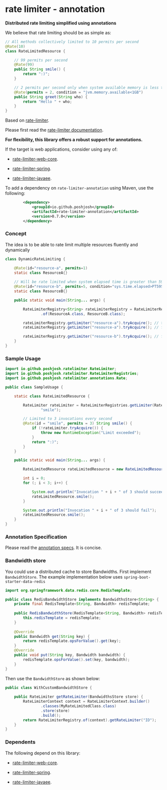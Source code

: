 # rate limiter - annotation

__Distributed rate limiting simplified using annotations__

We believe that rate limiting should be as simple as:

```java
// All methods collectively limited to 10 permits per second
@Rate(10)
class RateLimitedResource {

    // 99 permits per second
    @Rate(99)
    public String smile() {
        return ":)";
    }

    // 2 permits per second only when system available memory is less than 1GB
    @Rate(permits = 2, condition = "jvm.memory.available<1GB") 
    public String greet(String who) {
        return "Hello " + who;
    }
}
```

Based on [rate-limiter](https://github.com/poshjosh/rate-limiter).

Please first read the [rate-limiter documentation](https://github.com/poshjosh/rate-limiter).

__For flexibility, this library offers a robust support for annotations.__

If the target is web applications, consider using any of:

- [rate-limiter-web-core](https://github.com/poshjosh/rate-limiter-web-core).

- [rate-limiter-spring](https://github.com/poshjosh/rate-limiter-spring).

- [rate-limiter-javaee](https://github.com/poshjosh/rate-limiter-javaee).

To add a dependency on `rate-limiter-annotation` using Maven, use the following:

```xml
        <dependency>
            <groupId>io.github.poshjosh</groupId>
            <artifactId>rate-limiter-annotation</artifactId>
            <version>0.7.0</version> 
        </dependency>
```

### Concept 

The idea is to be able to rate limit multiple resources fluently and dynamically

```java
class DynamicRateLimiting {

    @Rate(id="resource-a", permits=1)
    static class ResourceA{}
    
    // Will be rate limited when system elapsed time is greater than 59 seconds
    @Rate(id="resource-b", permits=5, condition="sys.time.elapsed>PT59S")
    static class ResourceB{}

    public static void main(String... args) {

        RateLimiterRegistry<String> rateLimiterRegistry = RateLimiterRegistry
                .of(ResourceA.class, ResourceB.class);

        rateLimiterRegistry.getLimiter("resource-a").tryAcquire(); // true
        rateLimiterRegistry.getLimiter("resource-a").tryAcquire(); // false

        rateLimiterRegistry.getLimiter("resource-b").tryAcquire(); // false
    }
}
```


### Sample Usage

```java
import io.github.poshjosh.ratelimiter.RateLimiter;
import io.github.poshjosh.ratelimiter.RateLimiterRegistries;
import io.github.poshjosh.ratelimiter.annotations.Rate;

public class SampleUsage {

    static class RateLimitedResource {

        RateLimiter rateLimiter = RateLimiterRegistries.getLimiter(RateLimitedResource.class,
                "smile");

        // Limited to 3 invocations every second
        @Rate(id = "smile", permits = 3) String smile() {
            if (!rateLimiter.tryAcquire()) {
                throw new RuntimeException("Limit exceeded");
            }
            return ":)";
        }
    }

    public static void main(String... args) {

        RateLimitedResource rateLimitedResource = new RateLimitedResource();

        int i = 0;
        for (; i < 3; i++) {

            System.out.println("Invocation " + i + " of 3 should succeed");
            rateLimitedResource.smile();
        }

        System.out.println("Invocation " + i + " of 3 should fail");
        rateLimitedResource.smile();
    }
}
```

### Annotation Specification

Please read the [annotation specs](docs/ANNOTATION_SPECS.md). It is concise.

### Bandwidth store

You could use a distributed cache to store Bandwidths. First implement
`BandwidthStore`. The example implementation below uses `spring-boot-starter-data-redis`

```java
import org.springframework.data.redis.core.RedisTemplate;

public class RedisBandwidthStore implements BandwidthsStore<String> {
    private final RedisTemplate<String, Bandwidth> redisTemplate;
    
    public RedisBandwidthStore(RedisTemplate<String, Bandwidth> redisTemplate) {
        this.redisTemplate = redisTemplate;
    }
    
    @Override 
    public Bandwidth get(String key) {
        return redisTemplate.opsForValue().get(key);
    }
    @Override 
    public void put(String key, Bandwidth bandwidth) {
        redisTemplate.opsForValue().set(key, bandwidth);
    }
}
```

Then use the `BandwidthStore` as shown below:

```java
public class WithCustomBandwidthStore {
    
    public RateLimiter getRateLimiter(BandwidthsStore store) {
        RateLimiterContext context = RateLimiterContext.builder()
                .classes(MyRateLimitedClass.class)
                .store(store)
                .build();
        return RateLimiterRegistry.of(context).getRateLimiter("ID");
    }
}
```

### Dependents

The following depend on this library:

- [rate-limiter-web-core](https://github.com/poshjosh/rate-limiter-web-core).

- [rate-limiter-spring](https://github.com/poshjosh/rate-limiter-spring).

- [rate-limiter-javaee](https://github.com/poshjosh/rate-limiter-javaee).
